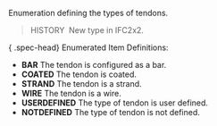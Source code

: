 ﻿Enumeration defining the types of tendons.

> HISTORY&nbsp; New type in IFC2x2.

{ .spec-head}
Enumerated Item Definitions:

* **BAR** The tendon is configured as a bar. 
* **COATED** The tendon is coated. 
* **STRAND** The tendon is a strand. 
* **WIRE** The tendon is a wire. 
* **USERDEFINED** The type of tendon is user defined. 
* **NOTDEFINED** The type of tendon is not defined.
